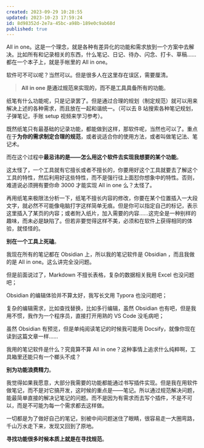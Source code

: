 ```yaml
---
created: 2023-09-29 10:28:55
updated: 2023-10-23 17:59:24
id: 8d98352d-2e7a-45bc-a98b-189e0c9ab68d
published: true
---
```

All in one。这是一个理念，就是各种有差异化的功能和需求放到一个方案中去解决。比如所有和记录相关的东西，什么笔记、日记、待办、闪念、打卡、草稿……都在一个本子上，就是手帐里的 All in one。

软件可不可以呢？当然可以。但是很多人在这里存在误区，需要厘清。

> **All in one 是通过规范来实现的，而不是工具具备所有的功能**。

纸笔有什么功能呢，只是记录罢了。但是通过合理的规划（制定规范）就可以用来解决上述的各种需求，而且放在一起和谐统一。（可以去 B 站搜索各种笔记规划，子弹笔记，手账 setup 视频来学习参考）。

既然纸笔只有最基础的记录功能，都能做到这样，那软件呢，当然也可以了。重点在于**为你的需求制定合理的规范**，或者说适合你的使用方法，或者叫做笔记法、笔记术。

而在这个过程中**最忌讳的是——怎么用这个软件去实现我想要的某个功能**。

这太怪了，一个工具就有它擅长或者不擅长的，你要用好这个工具就要去了解这个工具的特性，然后利用好这些特性，而不是强行往上面怼你想象中的特性。否则，难道说必须拥有要你命 3000 才能实现 All in one 么？太怪了。

再用纸笔来极限法分析一下，纸笔不擅长内容的修改，你要在某个位置插入一大段文字，就必然不可能像电脑打字这样简单无痕。但是你可以指定自己的标记，表示这里插入了某页的内容；或者附入纸片，加入需要的内容……这完全是一种别样的趣味，而未必是缺陷了。但若非要觉得这样不美，必须和在软件上获得相同的体验，就怪怪的。

**别在一个工具上死磕**。

我现在所有的笔记都在 Obsidian 上，所以我的笔记软件是 Obsidian ，而且我做的是 All in one。这么讲完全没问题。

但是前面说过了，Markdown 不擅长表格，复杂的数据相关我用 Excel 也没问题吧；

Obsidian 的编辑体验并不算太好，我写长文用 Typora 也没问题吧；

复杂的编辑需求，比如查找替换，比如多行编辑，虽然 Obsidian 也有吧，但是我用不惯，我作为一个程序员，直接打开用熟的 VS Code 没毛病吧；

虽然 Obsidian 有预览，但是单纯阅读笔记的时候我可能用 Docsify，就像你现在读到这篇文章一样……

我用的笔记软件是什么？究竟算不算 All in one？这种事情上追求什么纯粹啊，工具箱里还能只有一个榔头不成？

**别为功能浪费精力**。

我觉得如果我愿意，大部分我需要的功能都能通过书写插件实现。但是我在用软件做笔记，而不是对它搞开发，这时候的重点是——笔记。所以通过规范解决问题，能最简单直接的解决记笔记的问题。而不是因为有需求而去写个插件，不是不可以，而是不可能为每一个需求都去这样做。

一切都是为了做好自己的笔记，别被中间问题迷住了眼睛，很容易走一大圈弯路，千山万水走下来，发现又回到了原地。

**寻找功能很多时候本质上就是在寻找规范**。